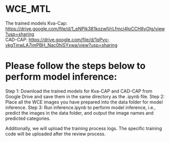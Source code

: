 # WCE_MTL
The trained models
Kva-Cap: https://drive.google.com/file/d/1_eNPIk381kozwlVrLfmci4IpCCH6yOlg/view?usp=sharing  
CAD-CAP: https://drive.google.com/file/d/1qPvo-vkgTinwLA7imPBH_Nac0hiSYxwa/view?usp=sharing
# Please follow the steps below to perform model inference:
Step 1: Download the trained models for Kva-CAP and CAD-CAP from Google Drive and save them in the same directory as the .ipynb file.
Step 2: Place all the WCE images you have prepared into the data folder for model inference.
Step 3: Run inference.ipynb to perform model inference, i.e., predict the images in the data folder, and output the image names and predicted categories.

Additionally, we will upload the training process logs. The specific training code will be uploaded after the review process.
